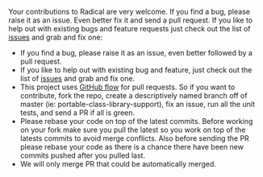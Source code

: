 Your contributions to Radical are very welcome.
If you find a bug, please raise it as an issue.
Even better fix it and send a pull request.
If you like to help out with existing bugs and feature requests just check out the list of [issues](https://github.com/RadicalFx/radical/issues) and grab and fix one:

- If you find a bug, please raise it as an issue, even better followed by a pull request.
- If you like to help out with existing bug and feature, just check out the list of [issues](https://github.com/RadicalFx/radical/issues) and grab and fix one.
- This project uses [GitHub flow](http://scottchacon.com/2011/08/31/github-flow.html) for pull requests. So if you want to contribute, fork the repo, create a descriptively named branch off of master (ie: portable-class-library-support), fix an issue, run all the unit tests, and send a PR if all is green.
- Please rebase your code on top of the latest commits. Before working on your fork make sure you pull the latest so you work on top of the latests commits to avoid merge conflicts. Also before sending the PR please rebase your code as there is a chance there have been new commits pushed after you pulled last.
- We will only merge PR that could be automatically merged.